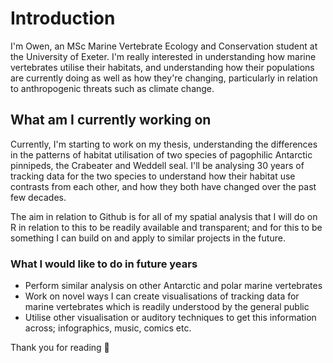 # Introduction
I'm Owen, an MSc Marine Vertebrate Ecology and Conservation student at the University of Exeter. I'm really interested in understanding how marine vertebrates utilise their habitats, and understanding how their populations are currently doing as well as how they're changing, particularly in relation to anthropogenic threats such as climate change.

## What am I currently working on
Currently, I'm starting to work on my thesis, understanding the differences in the patterns of habitat utilisation of two species of pagophilic Antarctic pinnipeds, the Crabeater and Weddell seal. I'll be analysing 30 years of tracking data for the two species to understand how their habitat use contrasts from each other, and how they both have changed over the past few decades.

The aim in relation to Github is for all of my spatial analysis that I will do on R in relation to this to be readily available and transparent; and for this to be something I can build on and apply to similar projects in the future. 

### What I would like to do in future years
- Perform similar analysis on other Antarctic and polar marine vertebrates
- Work on novel ways I can create visualisations of tracking data for marine vertebrates which is readily understood by the general public
- Utilise other visualisation or auditory techniques to get this information across; infographics, music, comics etc.

Thank you for reading 🦭

<!--
**OW-D/OW-D** is a ✨ _special_ ✨ repository because its `README.md` (this file) appears on your GitHub profile.

Here are some ideas to get you started:

- 🔭 I’m currently working on ...
- 🌱 I’m currently learning ...
- 👯 I’m looking to collaborate on ...
- 🤔 I’m looking for help with ...
- 💬 Ask me about ...
- 📫 How to reach me: ...
- 😄 Pronouns: ...
- ⚡ Fun fact: ...
-->
